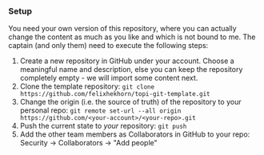 ### Setup

You need your own version of this repository, where you can actually change the content as much as you like and which is not bound to me.
The captain (and only them) need to execute the following steps:
 
1. Create a new repository in GitHub under your account.
   Choose a meaningful name and description, else you can keep the repository completely empty - we will import some content next.
1. Clone the template repository: `git clone https://github.com/felixhekhorn/topi-git-template.git`
1. Change the origin (i.e. the source of truth) of the repository to your personal repo: `git remote set-url --all origin https://github.com/<your-account>/<your-repo>.git`
1. Push the current state to _your_ repository: `git push`
1. Add the other team members as Collaborators in GitHub to your repo: Security -> Collaborators -> "Add people"

